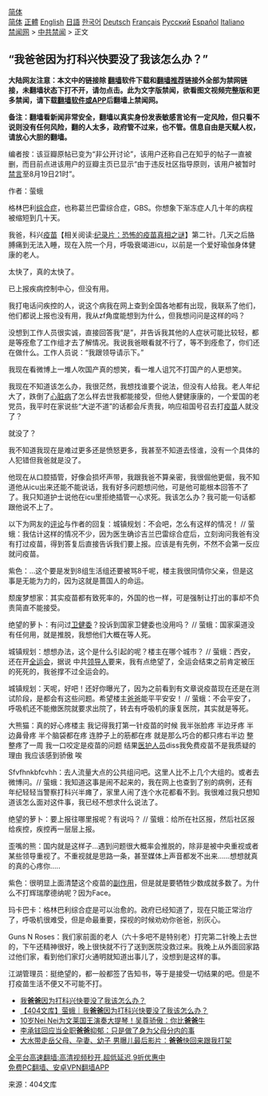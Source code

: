  <!-- 面包屑导航 --> <div class="breadcrumb"><!-- GTranslate: https://gtranslate.io/ -->  <div class="switcher notranslate">  <div class="selected">  <a href="#" onclick="return false;"> 简体</a>  </div>  <div class="option">  <a href="https://www.bannedbook.org" onclick="doGTranslate('zh-CN|zh-CN');jQuery('div.switcher div.selected a').html(jQuery(this).html());return false;" title="简体中文" class="nturl selected"> 简体</a>  <a href="https://www.bannedbook.org/zh-tw/" onclick="doGTranslate('zh-CN|zh-TW');jQuery('div.switcher div.selected a').html(jQuery(this).html());return false;" title="繁體中文" class="nturl"> 正體</a>  <a href="https://www.bannedbook.org/en/" onclick="doGTranslate('zh-CN|en');jQuery('div.switcher div.selected a').html(jQuery(this).html());return false;" title="English" class="nturl"> English</a>  <a href="https://www.bannedbook.org/ja/" onclick="doGTranslate('zh-CN|ja');jQuery('div.switcher div.selected a').html(jQuery(this).html());return false;" title="日本語" class="nturl"> 日語</a>  <a href="https://www.bannedbook.org/ko/" onclick="doGTranslate('zh-CN|ko');jQuery('div.switcher div.selected a').html(jQuery(this).html());return false;" title="한국어" class="nturl"> 한국어</a>  <a href="https://www.bannedbook.org/de/" onclick="doGTranslate('zh-CN|de');jQuery('div.switcher div.selected a').html(jQuery(this).html());return false;" title="Deutsch" class="nturl"> Deutsch</a>  <a href="https://www.bannedbook.org/fr/" onclick="doGTranslate('zh-CN|fr');jQuery('div.switcher div.selected a').html(jQuery(this).html());return false;" title="Français" class="nturl"> Français</a>  <a href="https://www.bannedbook.org/ru/" onclick="doGTranslate('zh-CN|ru');jQuery('div.switcher div.selected a').html(jQuery(this).html());return false;" title="Русский" class="nturl"> Русский</a>  <a href="https://www.bannedbook.org/es/" onclick="doGTranslate('zh-CN|es');jQuery('div.switcher div.selected a').html(jQuery(this).html());return false;" title="Español" class="nturl"> Español</a>  <a href="https://www.bannedbook.org/it/" onclick="doGTranslate('zh-CN|it');jQuery('div.switcher div.selected a').html(jQuery(this).html());return false;" title="Italiano" class="nturl"> Italiano</a>  </div>  </div>      <div class='breadcrumb-sub'><!-- Breadcrumb NavXT 6.3.0 --> <a href="https://www.bannedbook.org/" class="home">禁闻网</a> &gt; <a href="https://www.bannedbook.org/bnews/cbnews/" class="category">中共禁闻</a> &gt; 正文</div></div><h2>“我爸爸因为打科兴快要没了我该怎么办？”</h2> <p class="notice"><b>大陆网友注意：本文中的链接除 <a href="https://github.com/bannedbook/fanqiang" >翻墙</a>软件下载和<a href="https://github.com/killgcd/justmysocks/blob/master/README.md">翻墙推荐</a>链接外全部为禁网链接，未翻墙状态下打不开，请勿点击。此为文字版禁闻，欲看图文视频完整版和更多禁闻，请下载<a href="https://github.com/bannedbook/fanqiang">翻墙软件或APP</a>后翻墙上禁闻网。</p><p>备注：翻墙看新闻非常安全，翻墙以真实身份发表敏感言论有一定风险，但只看不说则没有任何风险，翻的人太多，政府管不过来，也不管。信息自由是天赋人权，请放心大胆的翻墙。</b></p>  <div class="entry"> <p>编者按：该豆瓣原帖已变为“非公开讨论”，该用户还称自己在知乎的帖子一直被删，而目前点进该用户的豆瓣主页已显示“由于违反社区指导原则，该用户被暂时<span class='wp_keywordlink_affiliate'><a href="https://www.bannedbook.org/bnews/bblog/" title="禁言博客" target="_blank">禁言</a></span>至8月19日21时”。</p> <p>作者：萤蛾</p> <p>格林巴利<a href="https://www.bannedbook.org/bnews/tag/%E7%BB%BC%E5%90%88%E7%97%87/" class="st_tag internal_tag" rel="tag" title="标签 综合症 下的日志">综合症</a>，也称葛兰巴雷综合症，GBS。你想象下渐冻症人几十年的病程被缩短到几十天。</p> <p>我爸，科兴<span class='wp_keywordlink'><a href="https://www.bannedbook.org/bnews/tculture/20160630/551027.html" title="疫苗" target="_blank">疫苗</a></span>【相关阅读:<a href='https://www.bannedbook.org/bnews/topimagenews/20180408/925060.html' target='_blank'>纪录片：恐怖的疫苗真相之谜</a>】第二针。几天之后胳膊痛到无法入睡，现在入院一个月，呼吸衰竭进icu，以前是一个爱好瑜伽身体健康的老人。</p> <p>太快了，真的太快了。</p> <p>已上报疾病控制中心，但没有用。</p> <p>我打电话问疾控的人，说这个病我在网上查到全国各地都有出现，我联系了他们，他们都说上报也没有用，我从zf角度能想到为什么，但我想问问是这样的吗？</p>  <p>没想到工作人员很实诚，直接回答我“是”，并告诉我其他的人症状可能比较轻，都是等痊愈了工作组才去了解情况。我说我爸眼看就不行了，等不到痊愈了，你们还在做什么。工作人员说：“我跟领导请示下。”</p> <p>我现在看微博上一堆人吹国产真的想笑，看一堆人诅咒不打国产的人更想笑。</p> <p>我现在不知道该怎么办，我很茫然，我想找谁要个说法，但没有人给我。老人年纪大了，跌倒了<a href="https://www.bannedbook.org/bnews/tag/%e5%bf%83%e8%84%8f%e7%97%85/" class="st_tag internal_tag" rel="tag" title="标签 心脏病 下的日志">心脏病</a>了怎么样去世我都能接受，但他人健健康康的，一个爱国的老党员，我平时在家说些“大逆不道”的话都会斥责我，响应祖国号召去打<a href="https://www.bannedbook.org/bnews/tag/%e7%96%ab%e8%8b%97/" class="st_tag internal_tag" rel="tag" title="标签 疫苗 下的日志">疫苗</a>人就没了？</p> <p>就没了？</p> <p>我不知道我现在是难过更多还是愤怒更多，我甚至不知道去怪谁，没有一个具体的人犯错但我爸就是没了。</p> <p>他现在从口腔插管，好像会损坏声带，我跟我爸不算亲密，我很倔他更倔，我不知道他从icu出来还能不能说话，我有好多问题想问他，可是他可能根本回答不了了。我只知道护士说他在icu里拒绝插管一心求死。我该怎么办？我可能一句话都跟他说不上了。</p> <p>以下为网友的<span class='wp_keywordlink_affiliate'><a href="https://www.bannedbook.org/bnews/comments/" title="新闻评论" target="_blank">评论</a></span>与作者的回复：城镇规划：不会吧，怎么有这样的情况！ // 萤蛾：我估计这样的情况不少，因为医生确诊吉兰巴雷综合症后，立刻询问我爸有没有打过疫苗，得到答复后直接告诉我们要上报。应该是有先例，不然不会第一反应就问疫苗。</p>  <p>紫色：…这个要是发到8组生活组还要被骂8千呢，楼主我很同情你父亲，但是这事是无能为力的，因为这就是蔷国人的命运。</p> <p>颓废梦想家：其实疫苗都有致死率的，外国的也一样，可是强制让打出的事却不负责简直不能接受。</p> <p>绝望的萝卜：有问过<a href="https://www.bannedbook.org/bnews/tag/%E5%8D%AB%E5%81%A5%E5%A7%94/" class="st_tag internal_tag" rel="tag" title="标签 卫健委 下的日志">卫健委</a>？投诉到国家卫健委也没用吗？ // 萤蛾：国家渠道没有任何用，就是推脱，我想他们大概在等人死。</p> <p>城镇规划：想想办法，这个是什么引起的呢？楼主在哪个城市？ // 萤蛾：西安，还在开<a href="https://www.bannedbook.org/bnews/tag/%E5%85%A8%E8%BF%90%E4%BC%9A/" class="st_tag internal_tag" rel="tag" title="标签 全运会 下的日志">全运会</a>，据说 中共<a href="https://www.bannedbook.org/bnews/tag/%E9%A2%86%E5%AF%BC%E4%BA%BA/" class="st_tag internal_tag" rel="tag" title="标签 领导人 下的日志">领导人</a>要来，我有点绝望了，全运会结束之前肯定被压的死死的，我爸撑不过全运会的。</p> <p>城镇规划：天呢，好吧！还好你曝光了，因为之前看到有文章说疫苗现在还是在测试阶段，是都会有这些问题。希望楼主<a href="https://www.bannedbook.org/bnews/tag/%e7%88%b8%e7%88%b8/" class="st_tag internal_tag" rel="tag" title="标签 爸爸 下的日志">爸爸</a>能平平安安！ // 萤蛾：不会平安了，呼吸机还不能撤医院就要求出院了，转去有呼吸机的康复医院，其实就是等死。</p> <p>大熊猫：真的好心疼楼主 我记得我打第一针疫苗的时候 我半张脸疼 半边牙疼 半边鼻骨疼 半个脑袋都在疼 连脖子上的筋都在疼 就是那么巧合的都只疼右半边 整整疼了一周 我一口咬定是疫苗的问题 结果<a href="https://www.bannedbook.org/bnews/tag/%E5%8C%BB%E6%8A%A4%E4%BA%BA%E5%91%98/" class="st_tag internal_tag" rel="tag" title="标签 医护人员 下的日志">医护人员</a>diss我免费疫苗不是我质疑的理由 我应该感到骄傲 唉</p> <p>Sfvfhnkbfcvhh：去人流量大点的公共组问吧。这里人比不上几个大组的。或者去微博问。// 萤蛾：我知道这事是闹不起来的，我在网上也查到了别的病例，还有年纪轻轻当警察打科兴半瘫了，家里人闹了连个水花都看不到。我很难过我只想知道该怎么面对这件事，我已经不想求什么说法了。</p>  <p>绝望的萝卜：要上报往哪里报呢？有说吗？ // 萤蛾：给所在社区报，然后社区报给疾控，疾控再一层层上报。</p> <p>歪嘴的熊：国内就是这样子…遇到问题很大概率会推脱的，除非是被中央重视或者某些领导重视了。不重视就是思路一条，甚至媒体上声音都发不出来……想想就真的真的心疼你…..</p> <p>紫色：很明显上面清楚这个疫苗的<a href="https://www.bannedbook.org/bnews/tag/%E5%89%AF%E4%BD%9C%E7%94%A8/" class="st_tag internal_tag" rel="tag" title="标签 副作用 下的日志">副作用</a>，但是就是要牺牲少数成就多数了。为什么不打辉瑞摩德纳呢？因为Face。</p> <p>玛卡巴卡：格林巴利综合症是可以治愈的。政府已经知道了，现在只能正常治疗了，呼吸机很难受，但是命最重要，探视的时候劝劝你爸爸，别灰心。</p> <p>Guns N Roses：我们家前面的老人（六十多吧不是特别老）打完第二针晚上去世的，下午还精神很好，晚上很快就不行了送到医院没救过来。我晚上从外面回家路过他们家，看到他们家灯火通明就知道出事儿了，没想到是这样的事。</p> <p>江湖管⁢⁢理⁢员：挺绝望的，都一般都签了告知书，等于是接受一切结果的吧。但是不打疫苗生活不便又不可能不打。</p> <ul class='op-related-articles' title='相关阅读'> <li><a href='https://www.bannedbook.org/bnews/ssgc/20210819/1609303.html' target='_blank'>我<b>爸爸</b>因为打科兴快要没了我该怎么办？</a></li> <li><a href='https://www.bannedbook.org/bnews/baitai/20210819/1609137.html' target='_blank'>【404文库】萤蛾｜我<b>爸爸</b>因为打科兴快要没了我该怎么办？</a></li> <li><a href='https://www.bannedbook.org/bnews/yule/20210819/1608897.html' target='_blank'>10岁Nei Nei为文莱国王演奏大提琴！吴尊骄傲：你比<b>爸爸</b>牛</a></li> <li><a href='https://www.bannedbook.org/bnews/yule/20210817/1607614.html' target='_blank'>李承铉回应当全职<b>爸爸</b>抑郁：只是做了身为父母分内的事</a></li> <li><a href='https://www.bannedbook.org/bnews/cbnews/20210815/1606415.html' target='_blank'>大水带走岳父母、孕妻、幼子 男曝儿最后影片：<b>爸爸</b>快回来跟我打架</a></li> </ul> <p class="texttj"> <a href="https://github.com/bannedbook/fanqiang/wiki/V2ray%E6%9C%BA%E5%9C%BA" target="_blank">全平台高速翻墙:高清视频秒开,超低延迟,9折优惠中</a><br/> <a href="https://github.com/bannedbook/fanqiang/wiki/%E7%A6%81%E9%97%BB%E7%BD%91%E5%AE%89%E5%8D%93%E7%BF%BB%E5%A2%99%E6%96%B0%E9%97%BBAPP" target="_blank">免费PC翻墙、安卓VPN翻墙APP</a></p> <p> 来源：404文库 </p><a name='sharetosocial'></a>  <div style="margin-bottom:5px;padding-bottom:5px;clear:both"> <div id="archive-pix-1" class="banner-ads"> <!-- AuctionX Display platform tag START --> <div id="26318x728x90x621x_ADSLOT2" clicktrack="%%CLICK_URL_ESC%%"></div> <!-- AuctionX Display platform tag END --> </div> <div id="archive-pix-2" class="banner-ads"> <!-- AuctionX Display platform tag START --> <div id="26315x300x250x621x_ADSLOT2" clicktrack="%%CLICK_URL_ESC%%"></div> <!-- AuctionX Display platform tag END --> </div> </div>  <div id="archive-pix-1" class="banner-ads"> <!-- AuctionX Display platform tag START --> <div id="26318x728x90x621x_ADSLOT3" clicktrack="%%CLICK_URL_ESC%%"></div> <!-- AuctionX Display platform tag END --> </div> </div><!--END ENTRY--> 